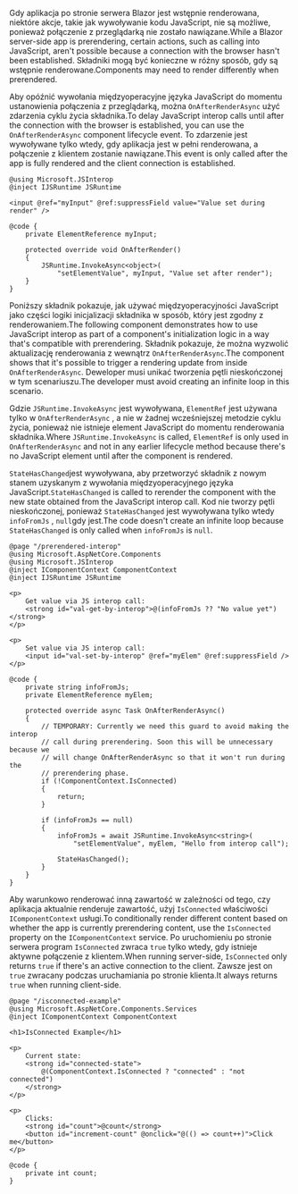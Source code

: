 <span data-ttu-id="8e89d-101">Gdy aplikacja po stronie serwera Blazor jest wstępnie renderowana, niektóre akcje, takie jak wywoływanie kodu JavaScript, nie są możliwe, ponieważ połączenie z przeglądarką nie zostało nawiązane.</span><span class="sxs-lookup"><span data-stu-id="8e89d-101">While a Blazor server-side app is prerendering, certain actions, such as calling into JavaScript, aren't possible because a connection with the browser hasn't been established.</span></span> <span data-ttu-id="8e89d-102">Składniki mogą być konieczne w różny sposób, gdy są wstępnie renderowane.</span><span class="sxs-lookup"><span data-stu-id="8e89d-102">Components may need to render differently when prerendered.</span></span>

<span data-ttu-id="8e89d-103">Aby opóźnić wywołania międzyoperacyjne języka JavaScript do momentu ustanowienia połączenia z przeglądarką, można `OnAfterRenderAsync` użyć zdarzenia cyklu życia składnika.</span><span class="sxs-lookup"><span data-stu-id="8e89d-103">To delay JavaScript interop calls until after the connection with the browser is established, you can use the `OnAfterRenderAsync` component lifecycle event.</span></span> <span data-ttu-id="8e89d-104">To zdarzenie jest wywoływane tylko wtedy, gdy aplikacja jest w pełni renderowana, a połączenie z klientem zostanie nawiązane.</span><span class="sxs-lookup"><span data-stu-id="8e89d-104">This event is only called after the app is fully rendered and the client connection is established.</span></span>

```cshtml
@using Microsoft.JSInterop
@inject IJSRuntime JSRuntime

<input @ref="myInput" @ref:suppressField value="Value set during render" />

@code {
    private ElementReference myInput;

    protected override void OnAfterRender()
    {
        JSRuntime.InvokeAsync<object>(
            "setElementValue", myInput, "Value set after render");
    }
}
```

<span data-ttu-id="8e89d-105">Poniższy składnik pokazuje, jak używać międzyoperacyjności JavaScript jako części logiki inicjalizacji składnika w sposób, który jest zgodny z renderowaniem.</span><span class="sxs-lookup"><span data-stu-id="8e89d-105">The following component demonstrates how to use JavaScript interop as part of a component's initialization logic in a way that's compatible with prerendering.</span></span> <span data-ttu-id="8e89d-106">Składnik pokazuje, że można wyzwolić aktualizację renderowania z wewnątrz `OnAfterRenderAsync`.</span><span class="sxs-lookup"><span data-stu-id="8e89d-106">The component shows that it's possible to trigger a rendering update from inside `OnAfterRenderAsync`.</span></span> <span data-ttu-id="8e89d-107">Deweloper musi unikać tworzenia pętli nieskończonej w tym scenariuszu.</span><span class="sxs-lookup"><span data-stu-id="8e89d-107">The developer must avoid creating an infinite loop in this scenario.</span></span>

<span data-ttu-id="8e89d-108">Gdzie `JSRuntime.InvokeAsync` jest wywoływana, `ElementRef` jest używana tylko w `OnAfterRenderAsync` , a nie w żadnej wcześniejszej metodzie cyklu życia, ponieważ nie istnieje element JavaScript do momentu renderowania składnika.</span><span class="sxs-lookup"><span data-stu-id="8e89d-108">Where `JSRuntime.InvokeAsync` is called, `ElementRef` is only used in `OnAfterRenderAsync` and not in any earlier lifecycle method because there's no JavaScript element until after the component is rendered.</span></span>

<span data-ttu-id="8e89d-109">`StateHasChanged`jest wywoływana, aby przetworzyć składnik z nowym stanem uzyskanym z wywołania międzyoperacyjnego języka JavaScript.</span><span class="sxs-lookup"><span data-stu-id="8e89d-109">`StateHasChanged` is called to rerender the component with the new state obtained from the JavaScript interop call.</span></span> <span data-ttu-id="8e89d-110">Kod nie tworzy pętli nieskończonej, ponieważ `StateHasChanged` jest wywoływana tylko wtedy `infoFromJs` , `null`gdy jest.</span><span class="sxs-lookup"><span data-stu-id="8e89d-110">The code doesn't create an infinite loop because `StateHasChanged` is only called when `infoFromJs` is `null`.</span></span>

```cshtml
@page "/prerendered-interop"
@using Microsoft.AspNetCore.Components
@using Microsoft.JSInterop
@inject IComponentContext ComponentContext
@inject IJSRuntime JSRuntime

<p>
    Get value via JS interop call:
    <strong id="val-get-by-interop">@(infoFromJs ?? "No value yet")</strong>
</p>

<p>
    Set value via JS interop call:
    <input id="val-set-by-interop" @ref="myElem" @ref:suppressField />
</p>

@code {
    private string infoFromJs;
    private ElementReference myElem;

    protected override async Task OnAfterRenderAsync()
    {
        // TEMPORARY: Currently we need this guard to avoid making the interop
        // call during prerendering. Soon this will be unnecessary because we
        // will change OnAfterRenderAsync so that it won't run during the
        // prerendering phase.
        if (!ComponentContext.IsConnected)
        {
            return;
        }

        if (infoFromJs == null)
        {
            infoFromJs = await JSRuntime.InvokeAsync<string>(
                "setElementValue", myElem, "Hello from interop call");

            StateHasChanged();
        }
    }
}
```

<span data-ttu-id="8e89d-111">Aby warunkowo renderować inną zawartość w zależności od tego, czy aplikacja aktualnie renderuje zawartość, użyj `IsConnected` właściwości `IComponentContext` usługi.</span><span class="sxs-lookup"><span data-stu-id="8e89d-111">To conditionally render different content based on whether the app is currently prerendering content, use the `IsConnected` property on the `IComponentContext` service.</span></span> <span data-ttu-id="8e89d-112">Po uruchomieniu po stronie serwera program `IsConnected` zwraca `true` tylko wtedy, gdy istnieje aktywne połączenie z klientem.</span><span class="sxs-lookup"><span data-stu-id="8e89d-112">When running server-side, `IsConnected` only returns `true` if there's an active connection to the client.</span></span> <span data-ttu-id="8e89d-113">Zawsze jest on `true` zwracany podczas uruchamiania po stronie klienta.</span><span class="sxs-lookup"><span data-stu-id="8e89d-113">It always returns `true` when running client-side.</span></span>

```cshtml
@page "/isconnected-example"
@using Microsoft.AspNetCore.Components.Services
@inject IComponentContext ComponentContext

<h1>IsConnected Example</h1>

<p>
    Current state:
    <strong id="connected-state">
        @(ComponentContext.IsConnected ? "connected" : "not connected")
    </strong>
</p>

<p>
    Clicks:
    <strong id="count">@count</strong>
    <button id="increment-count" @onclick="@(() => count++)">Click me</button>
</p>

@code {
    private int count;
}
```
